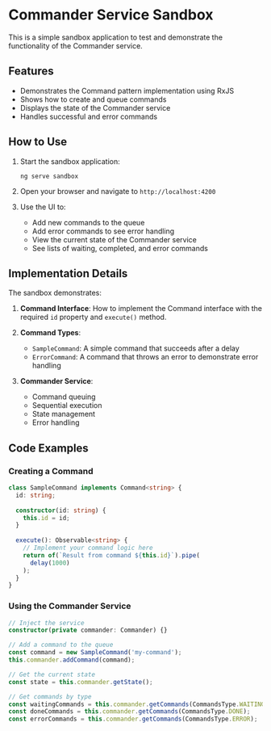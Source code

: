 # Commander Service Sandbox

This is a simple sandbox application to test and demonstrate the functionality of the Commander service.

## Features

- Demonstrates the Command pattern implementation using RxJS
- Shows how to create and queue commands
- Displays the state of the Commander service
- Handles successful and error commands

## How to Use

1. Start the sandbox application:
   ```
   ng serve sandbox
   ```

2. Open your browser and navigate to `http://localhost:4200`

3. Use the UI to:
   - Add new commands to the queue
   - Add error commands to see error handling
   - View the current state of the Commander service
   - See lists of waiting, completed, and error commands

## Implementation Details

The sandbox demonstrates:

1. **Command Interface**: How to implement the Command interface with the required `id` property and `execute()` method.

2. **Command Types**:
   - `SampleCommand`: A simple command that succeeds after a delay
   - `ErrorCommand`: A command that throws an error to demonstrate error handling

3. **Commander Service**:
   - Command queuing
   - Sequential execution
   - State management
   - Error handling

## Code Examples

### Creating a Command

```typescript
class SampleCommand implements Command<string> {
  id: string;
  
  constructor(id: string) {
    this.id = id;
  }
  
  execute(): Observable<string> {
    // Implement your command logic here
    return of(`Result from command ${this.id}`).pipe(
      delay(1000)
    );
  }
}
```

### Using the Commander Service

```typescript
// Inject the service
constructor(private commander: Commander) {}

// Add a command to the queue
const command = new SampleCommand('my-command');
this.commander.addCommand(command);

// Get the current state
const state = this.commander.getState();

// Get commands by type
const waitingCommands = this.commander.getCommands(CommandsType.WAITING);
const doneCommands = this.commander.getCommands(CommandsType.DONE);
const errorCommands = this.commander.getCommands(CommandsType.ERROR);
```
